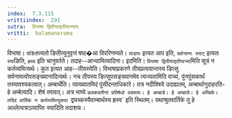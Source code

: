 ```yaml
---
index:  7.3.115
vrittiindex:  291
sutra:  विभाषा द्वितीयातृतीयाभ्याम्
vritti:  balamanorama 
---
```


विभाषा। `घेर्ङिती`त्यतो ङितीत्युनुवृत्तं षष्ठ�आ विपरिणम्यते। `याडापः` इत्यत आप इति, `सर्वनाम्नः स्याट्` इत्यतः `स्या`ङिति, `ह्रस्व` इति चानुवर्तते। तदाह--आभ्यामित्यादिना। इदमिति। `विभाषा द्वितीयातृतीयाभ्या`मिति सूत्रं न कर्तव्यमित्यर्थः। कुत इत्यत आह--तीयस्येति। विभाषाप्रकरणे तीयप्रत्ययान्तस्य ङित्सु सर्वनामत्वोपसङ्ख्यानादित्यर्थः। नच तीयस्य ङित्सूपसङ्ख्यानमेव त्यज्यतामिति वाच्यं, पुंनपुंसकार्थं तस्यावश्यकत्वात्। अम्बार्थेति। व्याख्यातमिदं पुंसीदन्ताधिकारे। तत्र नदीविषये उदाह्यतम्, अम्बार्थानुदाहरति-हे अम्बेत्यादि। शेषं रमावत्। अत्र भाष्ये `डलकवतीनां प्रतिषेधो वक्तव्यः। हे अम्बाडे। हे अम्बाले। हे अम्बिके। तदिदं वार्तिकं न कर्तव्यमित्युक्त्वा `द्व्यच्कस्यैवाम्बार्थस्य ह्रस्व` इति स्थितम्। यथाश्रुतवार्तिके तु हे अल्लेत्यत्राऽव्याप्तिः स्यादिति तदाशयः। 


